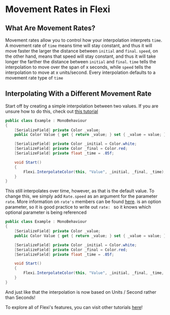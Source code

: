 # Movement Rates in Flexi

## What Are Movement Rates?
Movement rates allow you to control how your interpolation interprets `time`. A movement rate of `time` means time will stay constant, and thus it will move faster the larger the distance between `initial` and `final`. `speed`, on the other hand, means that speed will stay constant, and thus it will take longer the farther the distance between `initial` and `final`. `time` tells the interpolation to move over the span of x seconds, while `speed` tells the interpolation to move at x units/second. Every interpolation defaults to a movement rate type of `time`

## Interpolating With a Different Movement Rate
Start off by creating a simple interpolation between two values. If you are unsure how to do this, check out [this tutorial](GettingStarted.md)
```cs
public class Example : MonoBehaviour
{
    [SerializeField] private Color _value;
    public Color Value { get { return _value; } set { _value = value; } }

    [SerializeField] private Color _initial = Color.white;
    [SerializeField] private Color _final = Color.red;
    [SerializeField] private float _time = .05f;

    void Start()
    {
        Flexi.InterpolateColor(this, "Value", _initial, _final, _time);
    }
}
```
This still interpolates over time, however, as that is the default value. To change this, we simply add `Rate.speed` as an argument for the parameter `rate`. More information on `rate's` members can be found [here](../Flexi/Rate.md). is an option parameter, so it is good practice to write out `rate: ` so it knows which optional parameter is being referenced
```cs
public class Example : MonoBehaviour
{
    [SerializeField] private Color _value;
    public Color Value { get { return _value; } set { _value = value; } }

    [SerializeField] private Color _initial = Color.white;
    [SerializeField] private Color _final = Color.red;
    [SerializeField] private float _time = .05f;

    void Start()
    {
        Flexi.InterpolateColor(this, "Value", _initial, _final, _time, rate: Rate.speed);
    }
}
``` 
And just like that the interpolation is now based on Units / Second rather than Seconds!

To explore all of Flexi's features, you can visit other tutorials [here](Tutorials.md)!